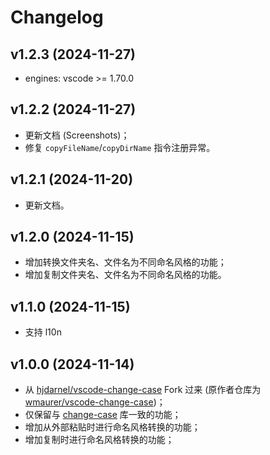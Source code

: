 # Changelog

## v1.2.3 (2024-11-27)

- engines: vscode >= 1.70.0

## v1.2.2 (2024-11-27)

- 更新文档 (Screenshots)；
- 修复 `copyFileName`/`copyDirName` 指令注册异常。

## v1.2.1 (2024-11-20)

- 更新文档。

## v1.2.0 (2024-11-15)

- 增加转换文件夹名、文件名为不同命名风格的功能；
- 增加复制文件夹名、文件名为不同命名风格的功能。

## v1.1.0 (2024-11-15)

- 支持 l10n

## v1.0.0 (2024-11-14)

- 从 [hjdarnel/vscode-change-case](https://github.com/hjdarnel/vscode-change-case) Fork 过来 (原作者仓库为 [wmaurer/vscode-change-case](https://github.com/wmaurer/vscode-change-case))；
- 仅保留与 [change-case](https://www.npmjs.com/package/change-case) 库一致的功能；
- 增加从外部粘贴时进行命名风格转换的功能；
- 增加复制时进行命名风格转换的功能；

[LICENSE.md]: https://github.com/xianghongai/vscode-change-case/blob/main/LICENSE.md
[CHANGELOG.md]: https://github.com/xianghongai/vscode-change-case/blob/main/CHANGELOG.md
[README.md]: https://github.com/xianghongai/vscode-change-case/blob/main/README.md
